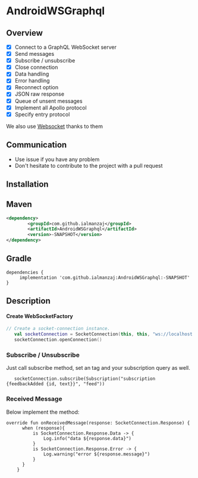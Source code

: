 # AndroidWSGraphql

## Overview
- [x] Connect to a GraphQL WebSocket server
- [x] Send messages
- [x] Subscribe / unsubscribe
- [x] Close connection
- [x] Data handling 
- [x] Error handling
- [x] Reconnect option
- [x] JSON raw response
- [x] Queue of unsent messages
- [x] Implement all Apollo protocol
- [x] Specify entry protocol

We also use [Websocket](https://github.com/TakahikoKawasaki/nv-websocket-client) thanks to them


## Communication

- Use issue if you have any problem
- Don't hesitate to contribute to the project with a pull request

## Installation
Maven
-----

```xml
<dependency>
	    <groupId>com.github.ialmanzaj</groupId>
	    <artifactId>AndroidWSGraphql</artifactId>
	    <version>-SNAPSHOT</version>
</dependency>
```
  
Gradle
------

```Gradle
dependencies {
     implementation 'com.github.ialmanzaj:AndroidWSGraphql:-SNAPSHOT'
}
```

Description
-----------

#### Create WebSocketFactory


```kotlin
// Create a socket-connection instance.
   val socketConnection = SocketConnection(this, this, "ws://localhost:7003/feedback")
   socketConnection.openConnection()
```

### Subscribe / Unsubscribe

Just call subscribe method, set an tag and your subscription query as well.

```   
   socketConnection.subscribe(Subscription("subscription {feedbackAdded {id, text}}", "feed"))
```

### Received Message

Below implement the method:
```
override fun onReceivedMessage(response: SocketConnection.Response) {
      when (response){
          is SocketConnection.Response.Data -> {
              Log.info("data ${response.data}")
          }
          is SocketConnection.Response.Error -> {
              Log.warning("error ${response.message}")
          }
      }
    }
```
